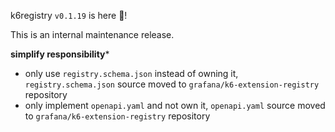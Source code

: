 k6registry `v0.1.19` is here 🎉!

This is an internal maintenance release.

**simplify responsibility***

- only use `registry.schema.json` instead of owning it, `registry.schema.json` source moved to `grafana/k6-extension-registry` repository
- only implement `openapi.yaml` and not own it, `openapi.yaml` source moved to `grafana/k6-extension-registry` repository

